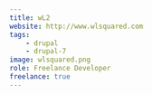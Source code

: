 ```yaml
---
title: wL2
website: http://www.wlsquared.com
tags:
    - drupal
    - drupal-7
image: wlsquared.png
role: Freelance Developer
freelance: true
---
```


